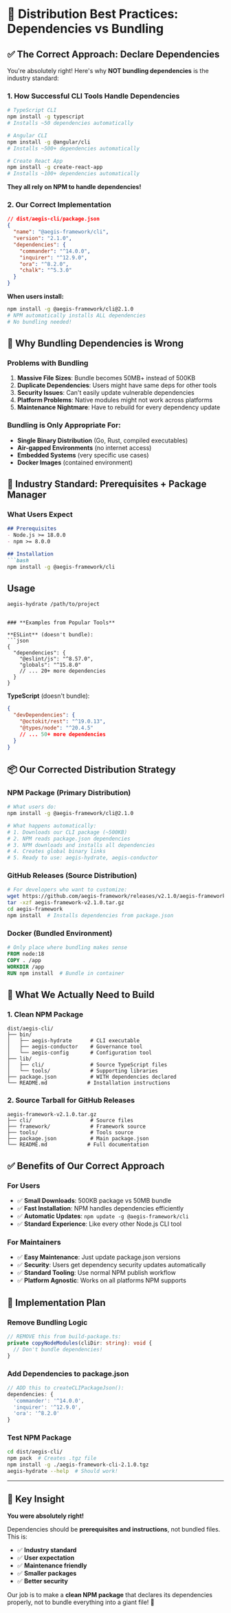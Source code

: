 <!--
@aegisFrameworkVersion: 2.3.0
@intent: Explain the correct approach to dependency management in open source distribution
@context: Best practices for Node.js CLI tool distribution
-->

# 🎯 Distribution Best Practices: Dependencies vs Bundling

## ✅ The Correct Approach: Declare Dependencies

You're absolutely right! Here's why **NOT bundling dependencies** is the industry standard:

### **1. How Successful CLI Tools Handle Dependencies**

```bash
# TypeScript CLI
npm install -g typescript
# Installs ~50 dependencies automatically

# Angular CLI  
npm install -g @angular/cli
# Installs ~500+ dependencies automatically

# Create React App
npm install -g create-react-app
# Installs ~100+ dependencies automatically
```

**They all rely on NPM to handle dependencies!**

### **2. Our Correct Implementation**

```json
// dist/aegis-cli/package.json
{
  "name": "@aegis-framework/cli",
  "version": "2.1.0",
  "dependencies": {
    "commander": "^14.0.0",
    "inquirer": "^12.9.0", 
    "ora": "^8.2.0",
    "chalk": "^5.3.0"
  }
}
```

**When users install:**
```bash
npm install -g @aegis-framework/cli@2.1.0
# NPM automatically installs ALL dependencies
# No bundling needed!
```

## 🚨 Why Bundling Dependencies is Wrong

### **Problems with Bundling**
1. **Massive File Sizes**: Bundle becomes 50MB+ instead of 500KB
2. **Duplicate Dependencies**: Users might have same deps for other tools
3. **Security Issues**: Can't easily update vulnerable dependencies
4. **Platform Problems**: Native modules might not work across platforms
5. **Maintenance Nightmare**: Have to rebuild for every dependency update

### **Bundling is Only Appropriate For:**
- **Single Binary Distribution** (Go, Rust, compiled executables)
- **Air-gapped Environments** (no internet access)
- **Embedded Systems** (very specific use cases)
- **Docker Images** (contained environment)

## 🎯 Industry Standard: Prerequisites + Package Manager

### **What Users Expect**

```markdown
## Prerequisites
- Node.js >= 18.0.0
- npm >= 8.0.0

## Installation
```bash
npm install -g @aegis-framework/cli
```

## Usage
```bash
aegis-hydrate /path/to/project
```
```

### **Examples from Popular Tools**

**ESLint** (doesn't bundle):
```json
{
  "dependencies": {
    "@eslint/js": "^8.57.0",
    "globals": "^15.8.0"
    // ... 20+ more dependencies
  }
}
```

**TypeScript** (doesn't bundle):
```json
{
  "devDependencies": {
    "@octokit/rest": "^19.0.13",
    "@types/node": "^20.4.5"
    // ... 50+ more dependencies  
  }
}
```

## 📦 Our Corrected Distribution Strategy

### **NPM Package** (Primary Distribution)
```bash
# What users do:
npm install -g @aegis-framework/cli@2.1.0

# What happens automatically:
# 1. Downloads our CLI package (~500KB)
# 2. NPM reads package.json dependencies
# 3. NPM downloads and installs all dependencies
# 4. Creates global binary links
# 5. Ready to use: aegis-hydrate, aegis-conductor
```

### **GitHub Releases** (Source Distribution)
```bash
# For developers who want to customize:
wget https://github.com/aegis-framework/releases/v2.1.0/aegis-framework-v2.1.0.tar.gz
tar -xzf aegis-framework-v2.1.0.tar.gz
cd aegis-framework
npm install  # Installs dependencies from package.json
```

### **Docker** (Bundled Environment)
```dockerfile
# Only place where bundling makes sense
FROM node:18
COPY . /app
WORKDIR /app
RUN npm install  # Bundle in container
```

## 🔧 What We Actually Need to Build

### **1. Clean NPM Package**
```
dist/aegis-cli/
├── bin/
│   ├── aegis-hydrate      # CLI executable
│   ├── aegis-conductor    # Governance tool
│   └── aegis-config       # Configuration tool
├── lib/
│   ├── cli/               # Source TypeScript files
│   └── tools/             # Supporting libraries
├── package.json           # WITH dependencies declared
└── README.md             # Installation instructions
```

### **2. Source Tarball for GitHub Releases**
```
aegis-framework-v2.1.0.tar.gz
├── cli/                   # Source files
├── framework/             # Framework source
├── tools/                 # Tools source
├── package.json           # Main package.json
└── README.md             # Full documentation
```

## ✅ Benefits of Our Correct Approach

### **For Users**
- ✅ **Small Downloads**: 500KB package vs 50MB bundle
- ✅ **Fast Installation**: NPM handles dependencies efficiently
- ✅ **Automatic Updates**: `npm update -g @aegis-framework/cli`
- ✅ **Standard Experience**: Like every other Node.js CLI tool

### **For Maintainers** 
- ✅ **Easy Maintenance**: Just update package.json versions
- ✅ **Security**: Users get dependency security updates automatically
- ✅ **Standard Tooling**: Use normal NPM publish workflow
- ✅ **Platform Agnostic**: Works on all platforms NPM supports

## 🚀 Implementation Plan

### **Remove Bundling Logic**
```typescript
// REMOVE this from build-package.ts:
private copyNodeModules(cliDir: string): void {
  // Don't bundle dependencies!
}
```

### **Add Dependencies to package.json**
```typescript
// ADD this to createCLIPackageJson():
dependencies: {
  'commander': '^14.0.0',
  'inquirer': '^12.9.0', 
  'ora': '^8.2.0'
}
```

### **Test NPM Package**
```bash
cd dist/aegis-cli/
npm pack  # Creates .tgz file
npm install -g ./aegis-framework-cli-2.1.0.tgz
aegis-hydrate --help  # Should work!
```

---

## 🎯 Key Insight

**You were absolutely right!** 

Dependencies should be **prerequisites and instructions**, not bundled files. This is:
- ✅ **Industry standard**
- ✅ **User expectation** 
- ✅ **Maintenance friendly**
- ✅ **Smaller packages**
- ✅ **Better security**

Our job is to make a **clean NPM package** that declares its dependencies properly, not to bundle everything into a giant file! 🎉
